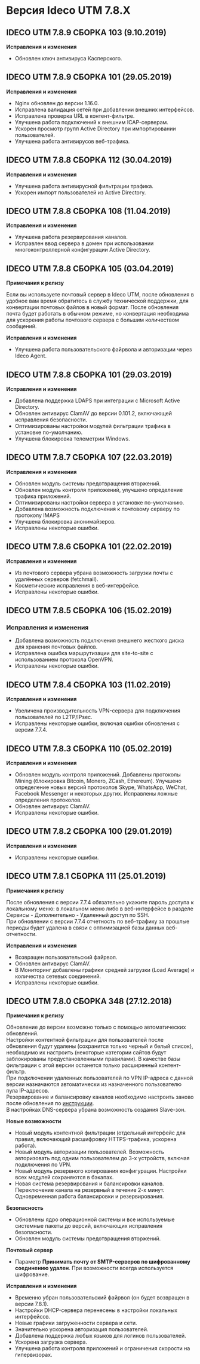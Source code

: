 # Версия Ideco UTM 7.8.X

## **IDECO UTM 7.8.9 СБОРКА 103 \(9.10.2019\)**

**Исправления и изменения**

* Обновлен ключ антивируса Касперского.

## **IDECO UTM 7.8.9 СБОРКА 101 \(29.05.2019\)**

**Исправления и изменения**

* Nginx обновлен до версии 1.16.0.
* Исправлена валидация сетей при добавлении внешних интерфейсов.
* Исправлена проверка URL в контент-фильтре.
* Улучшена работа подключений к внешним ICAP-серверам.
* Ускорен просмотр групп Active Directory при импортировании пользователей.
* Улучшена работа антивирусов веб-трафика.

## **IDECO UTM 7.8.8 СБОРКА 112 \(30.04.2019\)**

**Исправления и изменения**

* Улучшена работа антивирусной фильтрации трафика.
* Ускорен импорт пользователей из Active Directory.

## **IDECO UTM 7.8.8 СБОРКА 108 \(11.04.2019\)**

**Исправления и изменения**

* Улучшена работа резервирования каналов.
* Исправлен ввод сервера в домен при использовании многоконтроллерной конфигурации Active Directory.

## **IDECO UTM 7.8.8 СБОРКА 105 \(03.04.2019\)**

**Примечания к релизу**

Если вы используете почтовый сервер в Ideco UTM, после обновления в удобное вам время обратитесь в службу технической поддержки, для конвертации почтовых файлов в новый формат. После обновления почта будет работать в обычном режиме, но конвертация необходима для ускорения работы почтового сервера с большим количеством сообщений.

**Исправления и изменения**

* Улучшена работа пользовательского файрвола и авторизации через Ideco Agent.

## **IDECO UTM 7.8.8 СБОРКА 101 \(29.03.2019\)**

**Исправления и изменения**

* Добавлена поддержка LDAPS при интеграции с Microsoft Active Directory.
* Обновлен антивирус ClamAV до версии 0.101.2, включающей исправления безопасности.
* Оптимизированы настройки модулей фильтрации трафика в установке по-умолчанию.
* Улучшена блокировка телеметрии Windows.

## **IDECO UTM 7.8.7 СБОРКА 107 \(22.03.2019\)**

**Исправления и изменения**

* Обновлен модуль системы предотвращения вторжений.
* Обновлен модуль контроля приложений, улучшено определение трафика приложений.
* Оптимизированы настройки сервера в установке по-умолчанию.
* Добавлена возможность подключения к почтовому серверу по протоколу IMAPS
* Улучшена блокировка анонимайзеров.
* Исправлены некоторые ошибки.

## **IDECO UTM 7.8.6 СБОРКА 101 \(22.02.2019\)**

**Исправления и изменения**

* Из почтового сервера убрана возможность загрузки почты с удалённых серверов \(fetchmail\).
* Косметические исправления в веб-интерфейсе.
* Исправлены некоторые ошибки.

## **IDECO UTM 7.8.5 СБОРКА 106 \(15.02.2019\)**

### **Исправления и изменения**

* Добавлена возможность подключения внешнего жесткого диска для хранения почтовых файлов.
* Исправлена ошибка маршрутизации для site-to-site с использованием протокола OpenVPN.
* Исправлены некоторые ошибки.

## **IDECO UTM 7.8.4 СБОРКА 103 \(11.02.2019\)**

**Исправления и изменения**

* Увеличена производительность VPN-сервера для подключения пользователей по L2TP/IPsec.
* Исправлены некоторые ошибки, включая ошибки обновления с версии 7.7.4.

## **IDECO UTM 7.8.3 СБОРКА 110 \(05.02.2019\)**

**Исправления и изменения**

* Обновлен модуль контроля приложений. Добавлены протоколы Mining \(блокировка Bitcoin, Monero, ZCash, Ethereum\). Улучшено определение новых версий протоколов Skype, WhatsApp, WeChat, Facebook Messenger и некоторых других. Исправлены ложные определения протоколов.
* Обновлен антивирус ClamAV.
* Исправлены некоторые ошибки.

## **IDECO UTM 7.8.2 СБОРКА 100 \(29.01.2019\)**

**Исправления и изменения**

* Исправлены некоторые ошибки.

## **IDECO UTM 7.8.1 СБОРКА 111 \(25.01.2019\)**

**Примечания к релизу**

После обновления с версии 7.7.4 обязательно укажите пароль доступа к локальному меню: в локальном меню либо в веб-интерфейсе в разделе Сервисы - Дополнительно - Удаленный доступ по SSH.  
При обновлении с версии 7.7.4 отчетность по веб-трафику за прошлые периоды будет удалена в связи с оптимизацией базы данных веб-отчетности.

**Исправления и изменения**

* Возвращен пользовательский файрвол.
* Обновлен антивирус ClamAV.
* В Мониторинг добавлены графики средней загрузки \(Load Average\) и количества сетевых соединений.
* Исправлены некоторые ошибки.

## **IDECO UTM 7.8.0 СБОРКА 348 \(27.12.2018\)**

**Примечания к релизу**

Обновление до версии возможно только с помощью автоматических обновлений.  
Настройки контентной фильтрации для пользователей после обновления будут удалены \(сохранится только черный и белый список\), необходимо их настроить \(некоторые категории сайтов будут заблокированы предустановленными правилами\). В качестве базы фильтрации с этой версии останется только расширенный контент-фильтр.  
При подключении удаленных пользователей по VPN IP-адреса с данной версии назначаются автоматически из назначенного пользователю пула IP-адресов.  
Резервирование и балансировку каналов необходимо настроить заново после обновления по [инструкции](https://doc.ideco.ru/pages/viewpage.action?pageId=1278038).  
В настройках DNS-сервера убрана возможность создания Slave-зон.

**Новые возможности**

* Новый модуль контентной фильтрации \(отдельный интерфейс для правил, включающий расшифровку HTTPS-трафика, ускорена работа\).
* Новый модуль авторизации пользователей. Возможность авторизовать под одним пользователем до 3-х устройств, включая подключения по VPN.
* Новый модуль резервного копирования конфигурации. Настройки всех модулей сохраняются в бэкапах.
* Новая система резервирования и балансировки каналов. Переключение канала на резервный в течение 2-х минут. Одновременная работа балансировки и резервирования.

**Безопасность**

* Обновлены ядро операционной системы и все используемые системные пакеты до версий, включающих исправления безопасности.
* Обновлен модуль системы предотвращения вторжений.

**Почтовый сервер**

* Параметр **Принимать почту от SMTP-серверов по шифрованному соединению удален**. При возможности всегда используется шифрование.

**Исправления и изменения**

* Временно убран пользовательский файрвол (он будет возвращен в версии 7.8.1).
* Настройки DHCP-сервера перенесены в настройки локальных интерфейсов.
* Новые графики загруженности сервера и сети.
* Значительно ускорена авторизация пользователей.
* Добавлена поддержка любых языков для логинов пользователей.
* Ускорена загрузка сервера.
* Улучшена работа контроля приложений и ограничения скорости на гипервизорах.

